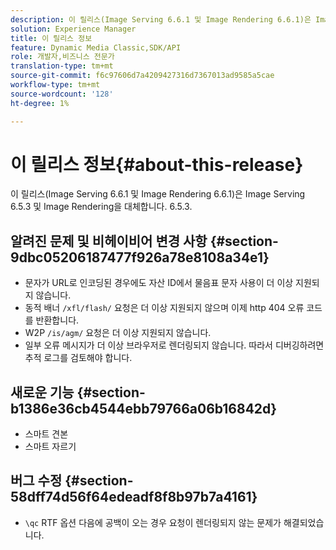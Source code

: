 ```yaml
---
description: 이 릴리스(Image Serving 6.6.1 및 Image Rendering 6.6.1)은 Image Serving 6.5.3 및 Image Rendering을 대체합니다. 6.5.3.
solution: Experience Manager
title: 이 릴리스 정보
feature: Dynamic Media Classic,SDK/API
role: 개발자,비즈니스 전문가
translation-type: tm+mt
source-git-commit: f6c97606d7a4209427316d7367013ad9585a5cae
workflow-type: tm+mt
source-wordcount: '128'
ht-degree: 1%

---
```



# 이 릴리스 정보{#about-this-release}

이 릴리스(Image Serving 6.6.1 및 Image Rendering 6.6.1)은 Image Serving 6.5.3 및 Image Rendering을 대체합니다. 6.5.3.

## 알려진 문제 및 비헤이비어 변경 사항 {#section-9dbc05206187477f926a78e8108a34e1}

* 문자가 URL로 인코딩된 경우에도 자산 ID에서 물음표 문자 사용이 더 이상 지원되지 않습니다.
* 동적 배너 `/xfl/flash/` 요청은 더 이상 지원되지 않으며 이제 http 404 오류 코드를 반환합니다.
* W2P `/is/agm/` 요청은 더 이상 지원되지 않습니다.
* 일부 오류 메시지가 더 이상 브라우저로 렌더링되지 않습니다. 따라서 디버깅하려면 추적 로그를 검토해야 합니다.

## 새로운 기능 {#section-b1386e36cb4544ebb79766a06b16842d}

* 스마트 견본
* 스마트 자르기

## 버그 수정 {#section-58dff74d56f64edeadf8f8b97b7a4161}

* `\qc` RTF 옵션 다음에 공백이 오는 경우 요청이 렌더링되지 않는 문제가 해결되었습니다.

